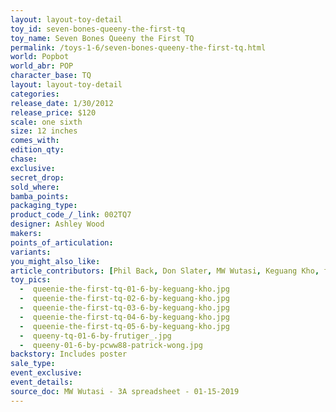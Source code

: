 ```yaml
---
layout: layout-toy-detail 
toy_id: seven-bones-queeny-the-first-tq
toy_name: Seven Bones Queeny the First TQ
permalink: /toys-1-6/seven-bones-queeny-the-first-tq.html
world: Popbot
world_abr: POP
character_base: TQ
layout: layout-toy-detail
categories: 
release_date: 1/30/2012
release_price: $120 
scale: one sixth
size: 12 inches
comes_with: 
edition_qty: 
chase: 
exclusive: 
secret_drop: 
sold_where: 
bamba_points: 
packaging_type: 
product_code_/_link: 002TQ7
designer: Ashley Wood
makers: 
points_of_articulation: 
variants: 
you_might_also_like: 
article_contributors: [Phil Back, Don Slater, MW Wutasi, Keguang Kho, frutiger_, pcww88]
toy_pics: 
  -  queenie-the-first-tq-01-6-by-keguang-kho.jpg
  -  queenie-the-first-tq-02-6-by-keguang-kho.jpg
  -  queenie-the-first-tq-03-6-by-keguang-kho.jpg
  -  queenie-the-first-tq-04-6-by-keguang-kho.jpg
  -  queenie-the-first-tq-05-6-by-keguang-kho.jpg
  -  queeny-tq-01-6-by-frutiger_.jpg
  -  queeny-01-6-by-pcww88-patrick-wong.jpg
backstory: Includes poster
sale_type: 
event_exclusive: 
event_details: 
source_doc: MW Wutasi - 3A spreadsheet - 01-15-2019
---
```


